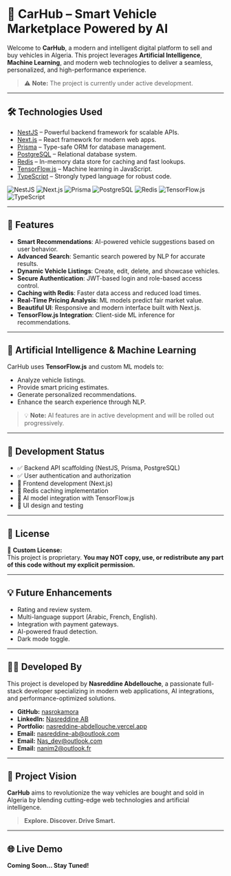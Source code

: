# 🚗 CarHub – Smart Vehicle Marketplace Powered by AI

Welcome to **CarHub**, a modern and intelligent digital platform to sell and buy vehicles in Algeria. This project leverages **Artificial Intelligence**, **Machine Learning**, and modern web technologies to deliver a seamless, personalized, and high-performance experience.

> ⚠️ **Note:** The project is currently under active development.

---

## 🛠️ Technologies Used

- [NestJS](https://nestjs.com) – Powerful backend framework for scalable APIs.
- [Next.js](https://nextjs.org) – React framework for modern web apps.
- [Prisma](https://www.prisma.io) – Type-safe ORM for database management.
- [PostgreSQL](https://www.postgresql.org) – Relational database system.
- [Redis](https://redis.io) – In-memory data store for caching and fast lookups.
- [TensorFlow.js](https://www.tensorflow.org/js) – Machine learning in JavaScript.
- [TypeScript](https://www.typescriptlang.org) – Strongly typed language for robust code.

![NestJS](https://img.shields.io/badge/NestJS-E0234E?style=for-the-badge&logo=nestjs&logoColor=white)
![Next.js](https://img.shields.io/badge/Next.js-000000?style=for-the-badge&logo=next.js&logoColor=white)
![Prisma](https://img.shields.io/badge/Prisma-2D3748?style=for-the-badge&logo=prisma&logoColor=white)
![PostgreSQL](https://img.shields.io/badge/PostgreSQL-4169E1?style=for-the-badge&logo=postgresql&logoColor=white)
![Redis](https://img.shields.io/badge/Redis-DC382D?style=for-the-badge&logo=redis&logoColor=white)
![TensorFlow.js](https://img.shields.io/badge/TensorFlow.js-FF6F00?style=for-the-badge&logo=tensorflow&logoColor=white)
![TypeScript](https://img.shields.io/badge/TypeScript-3178C6?style=for-the-badge&logo=typescript&logoColor=white)

---

## 🚀 Features

- **Smart Recommendations**: AI-powered vehicle suggestions based on user behavior.
- **Advanced Search**: Semantic search powered by NLP for accurate results.
- **Dynamic Vehicle Listings**: Create, edit, delete, and showcase vehicles.
- **Secure Authentication**: JWT-based login and role-based access control.
- **Caching with Redis**: Faster data access and reduced load times.
- **Real-Time Pricing Analysis**: ML models predict fair market value.
- **Beautiful UI**: Responsive and modern interface built with Next.js.
- **TensorFlow.js Integration**: Client-side ML inference for recommendations.

---

## 🧠 Artificial Intelligence & Machine Learning

CarHub uses **TensorFlow.js** and custom ML models to:

- Analyze vehicle listings.
- Provide smart pricing estimates.
- Generate personalized recommendations.
- Enhance the search experience through NLP.

> 💡 **Note:** AI features are in active development and will be rolled out progressively.

---

## 📅 Development Status

- ✅ Backend API scaffolding (NestJS, Prisma, PostgreSQL)
- ✅ User authentication and authorization
- 🔄 Frontend development (Next.js)
- 🔄 Redis caching implementation
- 🔄 AI model integration with TensorFlow.js
- 🔄 UI design and testing

---

## 🔐 License

🚫 **Custom License:**  
This project is proprietary. **You may NOT copy, use, or redistribute any part of this code without my explicit permission.**

---

## 💡 Future Enhancements

- Rating and review system.
- Multi-language support (Arabic, French, English).
- Integration with payment gateways.
- AI-powered fraud detection.
- Dark mode toggle.

---

## 👨‍💻 Developed By

This project is developed by **Nasreddine Abdellouche**, a passionate full-stack developer specializing in modern web applications, AI integrations, and performance-optimized solutions.

- **GitHub:** [nasrokamora](https://github.com/nasrokamora)
- **LinkedIn:** [Nasreddine AB](https://www.linkedin.com/in/nasdev)
- **Portfolio:** [nasreddine-abdellouche.vercel.app](https://nasreddine-abdellouche.vercel.app)
- **Email:** nasreddine-ab@outlook.com
- **Email:** Nas_dev@outlook.com
- **Email:** nanim2@outlook.fr

---

## 🌟 Project Vision

**CarHub** aims to revolutionize the way vehicles are bought and sold in Algeria by blending cutting-edge web technologies and artificial intelligence.

> **Explore. Discover. Drive Smart.**

---

## 🌐 Live Demo


**Coming Soon... Stay Tuned!**


